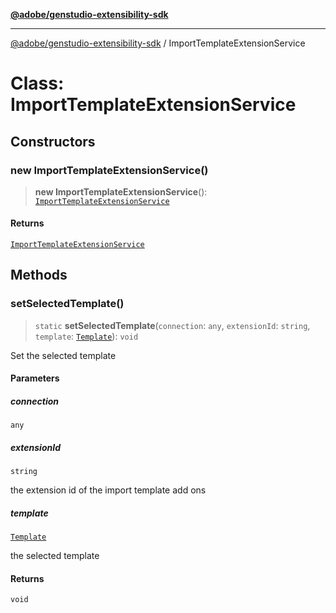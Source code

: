 [**@adobe/genstudio-extensibility-sdk**](../README.md)

***

[@adobe/genstudio-extensibility-sdk](../globals.md) / ImportTemplateExtensionService

# Class: ImportTemplateExtensionService

## Constructors

### new ImportTemplateExtensionService()

> **new ImportTemplateExtensionService**(): [`ImportTemplateExtensionService`](ImportTemplateExtensionService.md)

#### Returns

[`ImportTemplateExtensionService`](ImportTemplateExtensionService.md)

## Methods

### setSelectedTemplate()

> `static` **setSelectedTemplate**(`connection`: `any`, `extensionId`: `string`, `template`: [`Template`](../type-aliases/Template.md)): `void`

Set the selected template

#### Parameters

##### connection

`any`

##### extensionId

`string`

the extension id of the import template add ons

##### template

[`Template`](../type-aliases/Template.md)

the selected template

#### Returns

`void`
